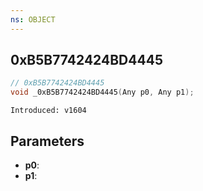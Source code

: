 ```yaml
---
ns: OBJECT
---
```

## 0xB5B7742424BD4445

```c
// 0xB5B7742424BD4445
void _0xB5B7742424BD4445(Any p0, Any p1);
```

```
Introduced: v1604
```

## Parameters
* **p0**:
* **p1**:

